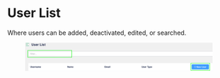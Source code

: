 # User List

Where users can be added, deactivated, edited, or searched.

<figure><img src="../../.gitbook/assets/image (518).png" alt=""><figcaption></figcaption></figure>
